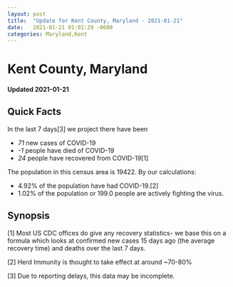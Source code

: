 ```yaml
---
layout: post
title:  "Update for Kent County, Maryland - 2021-01-21"
date:   2021-01-21 01:01:29 -0600
categories: Maryland,Kent
---
```


# Kent County, Maryland
#### Updated 2021-01-21

## Quick Facts

In the last 7 days[3] we project there have been
- *71* new cases of COVID-19
- *-1* people have died of COVID-19
- *24* people have recovered from COVID-19[1]

The population in this census area is 19422. By our calculations:
- 4.92% of the population have had COVID-19.[2]
- 1.02% of the population or 199.0 people are actively fighting the virus.

## Synopsis




[1] Most US CDC offices do give any recovery statistics- we base this on a formula which looks at confirmed new cases
15 days ago (the average recovery time) and deaths over the last 7 days.

[2] Herd Immunity is thought to take effect at around ~70-80%

[3] Due to reporting delays, this data may be incomplete.
 
    